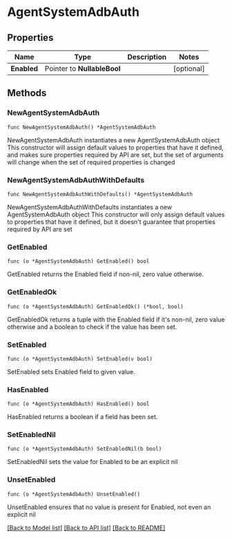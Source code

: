 # AgentSystemAdbAuth

## Properties

Name | Type | Description | Notes
------------ | ------------- | ------------- | -------------
**Enabled** | Pointer to **NullableBool** |  | [optional] 

## Methods

### NewAgentSystemAdbAuth

`func NewAgentSystemAdbAuth() *AgentSystemAdbAuth`

NewAgentSystemAdbAuth instantiates a new AgentSystemAdbAuth object
This constructor will assign default values to properties that have it defined,
and makes sure properties required by API are set, but the set of arguments
will change when the set of required properties is changed

### NewAgentSystemAdbAuthWithDefaults

`func NewAgentSystemAdbAuthWithDefaults() *AgentSystemAdbAuth`

NewAgentSystemAdbAuthWithDefaults instantiates a new AgentSystemAdbAuth object
This constructor will only assign default values to properties that have it defined,
but it doesn't guarantee that properties required by API are set

### GetEnabled

`func (o *AgentSystemAdbAuth) GetEnabled() bool`

GetEnabled returns the Enabled field if non-nil, zero value otherwise.

### GetEnabledOk

`func (o *AgentSystemAdbAuth) GetEnabledOk() (*bool, bool)`

GetEnabledOk returns a tuple with the Enabled field if it's non-nil, zero value otherwise
and a boolean to check if the value has been set.

### SetEnabled

`func (o *AgentSystemAdbAuth) SetEnabled(v bool)`

SetEnabled sets Enabled field to given value.

### HasEnabled

`func (o *AgentSystemAdbAuth) HasEnabled() bool`

HasEnabled returns a boolean if a field has been set.

### SetEnabledNil

`func (o *AgentSystemAdbAuth) SetEnabledNil(b bool)`

 SetEnabledNil sets the value for Enabled to be an explicit nil

### UnsetEnabled
`func (o *AgentSystemAdbAuth) UnsetEnabled()`

UnsetEnabled ensures that no value is present for Enabled, not even an explicit nil

[[Back to Model list]](../README.md#documentation-for-models) [[Back to API list]](../README.md#documentation-for-api-endpoints) [[Back to README]](../README.md)



